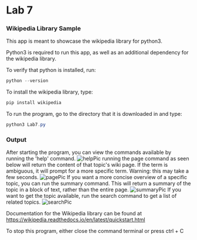 # Lab 7

### Wikipedia Library Sample

This app is meant to showcase the wikipedia library for python3.

Python3 is required to run this app, as well as an additional dependency for the wikipedia library.

To verify that python is installed, run:
```powershell
python --version
```
To install the wikipedia library, type:
```powershell
pip install wikipedia
```

To run the program, go to the directory that it is downloaded in and type:
```powershell
python3 Lab7.py
```
### Output
After starting the program, you can view the commands available by running the 'help' command.
![helpPic](https://user-images.githubusercontent.com/65302404/110148276-a28d1780-7daa-11eb-8ffb-e40c00d1057b.PNG)
running the page command as seen below will return the content of that topic's wiki page. If the term is ambiguous, it will prompt for a more specific term. Warning: this may take a few seconds.
![pagePic](https://user-images.githubusercontent.com/65302404/110148278-a28d1780-7daa-11eb-9d42-35705c163a71.PNG)
If you want a more concise overview of a specific topic, you can run the summary command. This will return a summary of the topic in a block of text, rather than the entire page.
![summaryPic](https://user-images.githubusercontent.com/65302404/110148280-a28d1780-7daa-11eb-85a3-6cdd35f813d8.PNG)
If you want to get the topic available, run the search command to get a list of related topics.
![searchPic](https://user-images.githubusercontent.com/65302404/110148279-a28d1780-7daa-11eb-8fe0-b383cb175289.PNG)

Documentation for the Wikipedia library can be found at https://wikipedia.readthedocs.io/en/latest/quickstart.html


To stop this program, either close the command terminal or press ctrl + C
